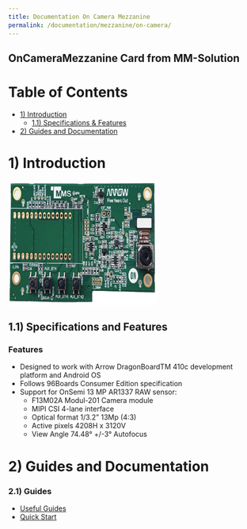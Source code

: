 ```yaml
---
title: Documentation On Camera Mezzanine
permalink: /documentation/mezzanine/on-camera/
---
```


## OnCameraMezzanine Card from MM-Solution

# Table of Contents
- [1) Introduction](#1-introduction)
  - [1.1) Specifications & Features](#11-specifications-and-features)
- [2) Guides and Documentation](#2-guides-and-documentation)

# 1) Introduction

<img src="https://github.com/96boards/website/blob/master/_product/mezzanine/on-camera/images/on-camera-front-sd.png?raw=true" data-canonical-src="https://github.com/96boards/website/blob/master/_product/mezzanine/on-camera/images/on-camera-front-sd.png?raw=true" width="300" height="250" />

## 1.1) Specifications and Features

### Features

- Designed to work with Arrow DragonBoardTM 410c development platform and Android OS
- Follows 96Boards Consumer Edition specification
- Support for OnSemi 13 MP AR1337 RAW sensor:
   - F13M02A Modul-201 Camera module
   - MIPI CSI 4-lane interface
   - Optical format 1/3.2” 13Mp (4:3)
   - Active pixels 4208H x 3120V
   - View Angle 74.48° +/-3° Autofocus


# 2) Guides and Documentation

### 2.1) Guides

- [Useful Guides](guides/)
- [Quick Start](files/on-camera-quick-start.pdf)